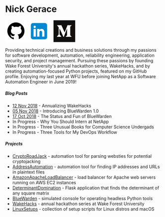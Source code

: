 # Nick Gerace

[<img src="home-github.png" alt="github" style="width: 70px;"/>](https://github.com/nickgerace)
[<img src="home-linkedin.png" alt="linkedin" style="width: 70px;"/>](https://linkedin.com/in/nickgerace)
&nbsp;
[<img src="home-medium.png" alt="medium" style="width: 70px;"/>](https://medium.com/@nickgerace)

Providing technical creations and business solutions through my passions for software development, automation, reliability engineering, application security, and project management. Pursuing these passions by founding Wake Forest University's annual hackathon series, WakeHacks, and by creating automation-focused Python projects, featured on my GitHub profile. Enjoying my last year at WFU before joining NetApp as a Software Automation Engineer in June 2019!

##### Blog Posts
- [12 Nov 2018](https://medium.com/@nickgerace/annualizing-wakehacks-b1fd8e8c99bf) - Annualizing WakeHacks
- [05 Nov 2018](https://medium.com/@nickgerace/introducing-bluewarden-1-0-9c0809aee586) - Introducing BlueWarden 1.0
- [17 Oct 2018](https://medium.com/@nickgerace/the-status-and-fun-of-bluewarden-ef7fbfcc09f1) - The Status and Fun of BlueWarden
- In Progress - Why You Should Intern at NetApp
- In Progress - Three Unusual Books for Computer Science Undergads
- In Progress - Three Tools for My DevOps Workflow

##### Projects
- [CryptoRoadJack](https://github.com/nickgerace/CryptoRoadJack) - automation tool for parsing websties for potential cryptojacking
- [AddressAutomation](https://github.com/nickgerace/AddressAutomation) - automation tool for finding IP addresses and URLs in plaintext files
- [AmazonApacheLoadBalancer](https://github.com/nickgerace/AmazonApacheLoadBalancer) - load balancer for Apache web servers running on AWS EC2 instances
- [DeterminantDomination](https://github.com/nickgerace/DeterminantDomination) - Flask application that finds the determinant of any square matrix
- [BlueWarden](https://github.com/nickgerace/BlueWarden) - simulated console for operating headless Python tools
- [WakeHacks](https://acm.cs.wfu.edu) - annual hackathon series at Wake Forest University
- [LinuxSetups](https://github.com/nickgerace/LinuxSetups) - collection of setup scripts for Linux distros and macOS
